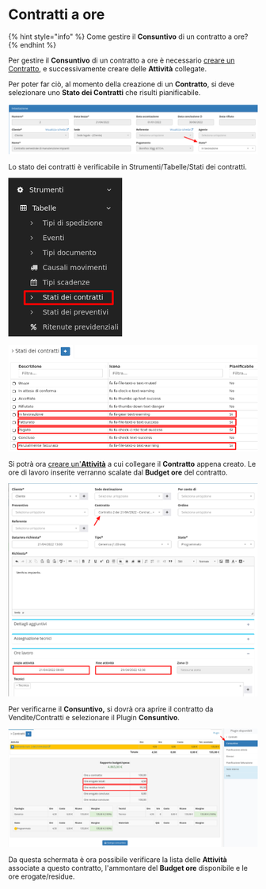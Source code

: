 # Contratti a ore

{% hint style="info" %}
Come gestire il **Consuntivo** di un contratto a ore?
{% endhint %}

Per gestire il **Consuntivo** di un contratto a ore è necessario [creare un Contratto](../modules/vendite/contratti/creazione.md), e successivamente creare delle **Attività** collegate.

Per poter far ciò, al momento della creazione di un **Contratto**, si deve selezionare uno **Stato dei Contratti** che risulti pianificabile.&#x20;

![](<../.gitbook/assets/immagine (3).png>)

Lo stato dei contratti è verificabile in Strumenti/Tabelle/Stati dei contratti.

![](<../.gitbook/assets/immagine (2).png>)

![](<../.gitbook/assets/immagine (4).png>)

Si potrà ora [creare un'**Attività**](../modules/attivita/creazione.md) a cui collegare il **Contratto** appena creato. Le ore di lavoro inserite verranno scalate dal **Budget ore** del contratto.

![](<../.gitbook/assets/immagine (1).png>)

Per verificarne il **Consuntivo,** si dovrà ora aprire il contratto da Vendite/Contratti e selezionare il Plugin **Consuntivo**.

![](<../.gitbook/assets/immagine (6).png>)

Da questa schermata è ora possibile verificare la lista delle **Attività** associate a questo contratto, l'ammontare del **Budget ore** disponibile e le ore erogate/residue.
